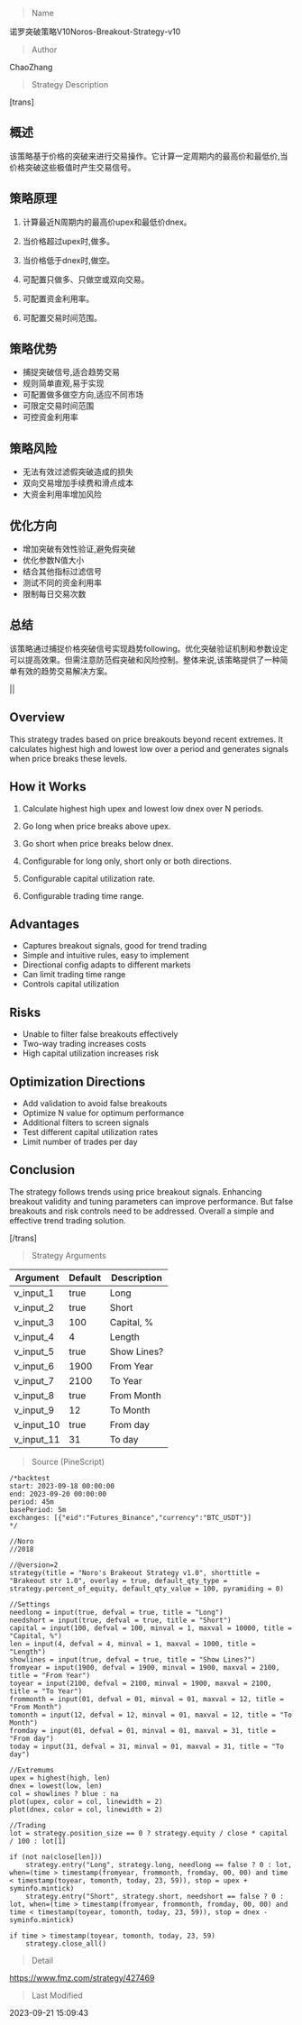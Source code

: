 
> Name

诺罗突破策略V10Noros-Breakout-Strategy-v10

> Author

ChaoZhang

> Strategy Description

[trans]

## 概述

该策略基于价格的突破来进行交易操作。它计算一定周期内的最高价和最低价,当价格突破这些极值时产生交易信号。

## 策略原理

1. 计算最近N周期内的最高价upex和最低价dnex。

2. 当价格超过upex时,做多。

3. 当价格低于dnex时,做空。

4. 可配置只做多、只做空或双向交易。

5. 可配置资金利用率。

6. 可配置交易时间范围。

## 策略优势

- 捕捉突破信号,适合趋势交易
- 规则简单直观,易于实现
- 可配置做多做空方向,适应不同市场
- 可限定交易时间范围
- 可控资金利用率

## 策略风险

- 无法有效过滤假突破造成的损失
- 双向交易增加手续费和滑点成本
- 大资金利用率增加风险

## 优化方向

- 增加突破有效性验证,避免假突破
- 优化参数N值大小
- 结合其他指标过滤信号
- 测试不同的资金利用率
- 限制每日交易次数

## 总结

该策略通过捕捉价格突破信号实现趋势following。优化突破验证机制和参数设定可以提高效果。但需注意防范假突破和风险控制。整体来说,该策略提供了一种简单有效的趋势交易解决方案。

||

## Overview

This strategy trades based on price breakouts beyond recent extremes. It calculates highest high and lowest low over a period and generates signals when price breaks these levels.

## How it Works

1. Calculate highest high upex and lowest low dnex over N periods.

2. Go long when price breaks above upex. 

3. Go short when price breaks below dnex.

4. Configurable for long only, short only or both directions.

5. Configurable capital utilization rate. 

6. Configurable trading time range.

## Advantages

- Captures breakout signals, good for trend trading
- Simple and intuitive rules, easy to implement
- Directional config adapts to different markets
- Can limit trading time range
- Controls capital utilization  

## Risks

- Unable to filter false breakouts effectively 
- Two-way trading increases costs
- High capital utilization increases risk
 
## Optimization Directions

- Add validation to avoid false breakouts
- Optimize N value for optimum performance
- Additional filters to screen signals
- Test different capital utilization rates
- Limit number of trades per day

## Conclusion

The strategy follows trends using price breakout signals. Enhancing breakout validity and tuning parameters can improve performance. But false breakouts and risk controls need to be addressed. Overall a simple and effective trend trading solution.

[/trans]

> Strategy Arguments



|Argument|Default|Description|
|----|----|----|
|v_input_1|true|Long|
|v_input_2|true|Short|
|v_input_3|100|Capital, %|
|v_input_4|4|Length|
|v_input_5|true|Show Lines?|
|v_input_6|1900|From Year|
|v_input_7|2100|To Year|
|v_input_8|true|From Month|
|v_input_9|12|To Month|
|v_input_10|true|From day|
|v_input_11|31|To day|


> Source (PineScript)

``` pinescript
/*backtest
start: 2023-09-18 00:00:00
end: 2023-09-20 00:00:00
period: 45m
basePeriod: 5m
exchanges: [{"eid":"Futures_Binance","currency":"BTC_USDT"}]
*/

//Noro
//2018

//@version=2
strategy(title = "Noro's Brakeout Strategy v1.0", shorttitle = "Brakeout str 1.0", overlay = true, default_qty_type = strategy.percent_of_equity, default_qty_value = 100, pyramiding = 0)

//Settings
needlong = input(true, defval = true, title = "Long")
needshort = input(true, defval = true, title = "Short")
capital = input(100, defval = 100, minval = 1, maxval = 10000, title = "Capital, %")
len = input(4, defval = 4, minval = 1, maxval = 1000, title = "Length")
showlines = input(true, defval = true, title = "Show Lines?")
fromyear = input(1900, defval = 1900, minval = 1900, maxval = 2100, title = "From Year")
toyear = input(2100, defval = 2100, minval = 1900, maxval = 2100, title = "To Year")
frommonth = input(01, defval = 01, minval = 01, maxval = 12, title = "From Month")
tomonth = input(12, defval = 12, minval = 01, maxval = 12, title = "To Month")
fromday = input(01, defval = 01, minval = 01, maxval = 31, title = "From day")
today = input(31, defval = 31, minval = 01, maxval = 31, title = "To day")

//Extremums
upex = highest(high, len)
dnex = lowest(low, len)
col = showlines ? blue : na
plot(upex, color = col, linewidth = 2)
plot(dnex, color = col, linewidth = 2)

//Trading
lot = strategy.position_size == 0 ? strategy.equity / close * capital / 100 : lot[1]

if (not na(close[len]))
    strategy.entry("Long", strategy.long, needlong == false ? 0 : lot, when=(time > timestamp(fromyear, frommonth, fromday, 00, 00) and time < timestamp(toyear, tomonth, today, 23, 59)), stop = upex + syminfo.mintick)
    strategy.entry("Short", strategy.short, needshort == false ? 0 : lot, when=(time > timestamp(fromyear, frommonth, fromday, 00, 00) and time < timestamp(toyear, tomonth, today, 23, 59)), stop = dnex - syminfo.mintick)

if time > timestamp(toyear, tomonth, today, 23, 59)
    strategy.close_all()
```

> Detail

https://www.fmz.com/strategy/427469

> Last Modified

2023-09-21 15:09:43
